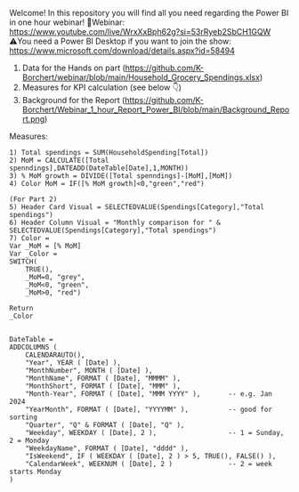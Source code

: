 Welcome!
In this repository you will find all you need regarding the Power BI in one hour webinar!
🔗Webinar: https://www.youtube.com/live/WrxXxBph62g?si=53rRyeb2SbCH1GQW
⚠️You need a Power BI Desktop if you want to join the show: https://www.microsoft.com/download/details.aspx?id=58494

1) Data for the Hands on part (https://github.com/K-Borchert/webinar/blob/main/Household_Grocery_Spendings.xlsx)
2) Measures for KPI calculation (see below 👇)
3) Background for the Report (https://github.com/K-Borchert/Webinar_1_hour_Report_Power_BI/blob/main/Background_Report.png)

Measures:
```
1) Total spendings = SUM(HouseholdSpending[Total])
2) MoM = CALCULATE([Total spenndings],DATEADD(DateTable[Date],1,MONTH))
3) % MoM growth = DIVIDE([Total spenndings]-[MoM],[MoM])
4) Color MoM = IF([% MoM growth]<0,"green","red")

(For Part 2)
5) Header Card Visual = SELECTEDVALUE(Spendings[Category],"Total spendings")
6) Header Column Visual = "Monthly comparison for " & SELECTEDVALUE(Spendings[Category],"Total spendings")
7) Color = 
Var _MoM = [% MoM]
Var _Color =
SWITCH(
    TRUE(),
    _MoM=0, "grey",
    _MoM<0, "green",
    _MoM>0, "red")

Return
_Color
```
   


```

DateTable = 
ADDCOLUMNS (
    CALENDARAUTO(),
    "Year", YEAR ( [Date] ),
    "MonthNumber", MONTH ( [Date] ),
    "MonthName", FORMAT ( [Date], "MMMM" ),
    "MonthShort", FORMAT ( [Date], "MMM" ),
    "Month-Year", FORMAT ( [Date], "MMM YYYY" ),       -- e.g. Jan 2024
    "YearMonth", FORMAT ( [Date], "YYYYMM" ),          -- good for sorting
    "Quarter", "Q" & FORMAT ( [Date], "Q" ),
    "Weekday", WEEKDAY ( [Date], 2 ),                  -- 1 = Sunday, 2 = Monday
    "WeekdayName", FORMAT ( [Date], "dddd" ),
    "IsWeekend", IF ( WEEKDAY ( [Date], 2 ) > 5, TRUE(), FALSE() ),
    "CalendarWeek", WEEKNUM ( [Date], 2 )              -- 2 = week starts Monday
)
```


